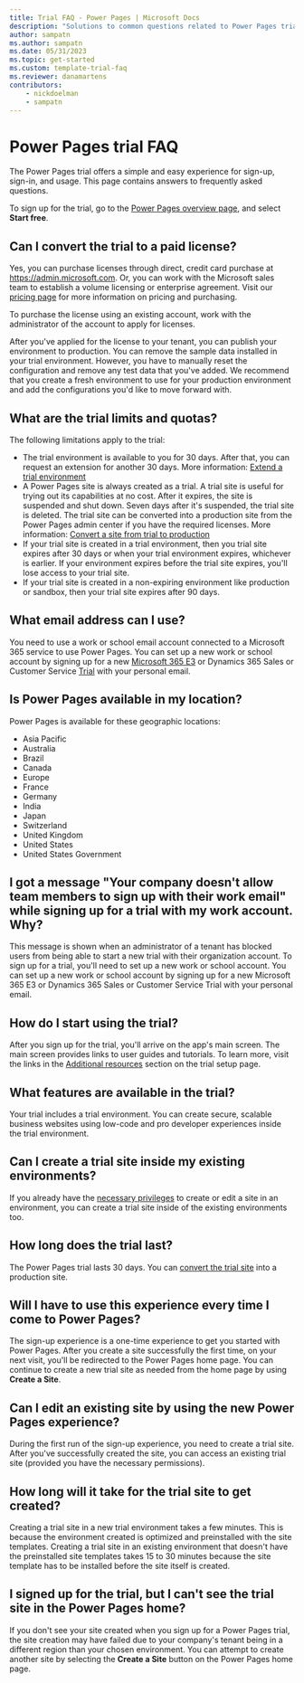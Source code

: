 ```yaml
---  
title: Trial FAQ - Power Pages | Microsoft Docs
description: "Solutions to common questions related to Power Pages trial setup and management. Learn how to resolve platform and app-specific issues."
author: sampatn
ms.author: sampatn
ms.date: 05/31/2023
ms.topic: get-started
ms.custom: template-trial-faq
ms.reviewer: danamartens
contributors:
    - nickdoelman
    - sampatn
---
```


# Power Pages trial FAQ

The Power Pages trial offers a simple and easy experience for sign-up, sign-in, and usage. This page contains answers to frequently asked questions.

To sign up for the trial, go to the [Power Pages overview page](https://powerpages.microsoft.com/), and select **Start free**.

## Can I convert the trial to a paid license?

Yes, you can purchase licenses through direct, credit card purchase at https://admin.microsoft.com. Or, you can work with the Microsoft sales team to establish a volume licensing or enterprise agreement. Visit our [pricing page](https://powerapps.microsoft.com/pricing/) for more information on pricing and purchasing. 

To purchase the license using an existing account, work with the administrator of the account to apply for licenses. 

After you've applied for the license to your tenant, you can publish your environment to production. You can remove the sample data installed in your trial environment. However, you have to manually reset the configuration and remove any test data that you've added. We recommend that you create a fresh environment to use for your production environment and add the configurations you'd like to move forward with. 

## What are the trial limits and quotas?

The following limitations apply to the trial:
- The trial environment is available to you for 30 days. After that, you can request an extension for another 30 days. More information: [Extend a trial environment](/power-platform/admin/trial-environments#extend-a-trial-standard-environment)
- A Power Pages site is always created as a trial. A trial site is useful for trying out its capabilities at no cost. After it expires, the site is suspended and shut down. Seven days after it's suspended, the trial site is deleted. The trial site can be converted into a production site from the Power Pages admin center if you have the required licenses. More information: [Convert a site from trial to production](/power-apps/maker/portals/admin/convert-portal#convert-a-portal-from-trial-to-production)
- If your trial site is created in a trial environment, then you trial site expires after 30 days or when your trial environment expires, whichever is earlier. If your environment expires before the trial site expires, you'll lose access to your trial site.
- If your trial site is created in a non-expiring environment like production or sandbox, then your trial site expires after 90 days.

## What email address can I use?

You need to use a work or school email account connected to a Microsoft 365 service to use Power Pages. You can set up a new work or school account by signing up for a new [Microsoft 365 E3](/microsoft-365/commerce/try-or-buy-microsoft-365) or Dynamics 365 Sales or Customer Service [Trial](https://dynamics.microsoft.com/dynamics-365-free-trial/) with your personal email.

## Is Power Pages available in my location?

Power Pages is available for these geographic locations:
- Asia Pacific
- Australia
- Brazil
- Canada
- Europe
- France
- Germany
- India
- Japan
- Switzerland
- United Kingdom
- United States
- United States Government

## I got a message "Your company doesn't allow team members to sign up with their work email" while signing up for a trial with my work account. Why?

This message is shown when an administrator of a tenant has blocked users from being able to start a new trial with their organization account. To sign up for a trial, you'll need to set up a new work or school account. You can set up a new work or school account by signing up for a new Microsoft 365 E3 or Dynamics 365 Sales or Customer Service Trial with your personal email.

## How do I start using the trial?

After you sign up for the trial, you'll arrive on the app's main screen. The main screen provides links to user guides and tutorials. To learn more, visit the links in the [Additional resources](trial-signup.md#additional-resources) section on the trial setup page.

## What features are available in the trial?

Your trial includes a trial environment. You can create secure, scalable business websites using low-code and pro developer experiences inside the trial environment. 

## Can I create a trial site inside my existing environments?

If you already have the [necessary privileges](/power-apps/maker/portals/admin/portal-admin-roles) to create or edit a site in an environment, you can create a trial site inside of the existing environments too. 

## How long does the trial last?

The Power Pages trial lasts 30 days. You can [convert the trial site](/power-apps/maker/portals/admin/convert-portal#convert-a-portal-from-trial-to-production) into a production site.  

## Will I have to use this experience every time I come to Power Pages? 

The sign-up experience is a one-time experience to get you started with Power Pages. After you create a site successfully the first time, on your next visit, you'll be redirected to the Power Pages home page. You can continue to create a new trial site as needed from the home page by using **Create a Site**. 

## Can I edit an existing site by using the new Power Pages experience?

During the first run of the sign-up experience, you need to create a trial site. After you've successfully created the site, you can access an existing trial site (provided you have the necessary permissions). 

## How long will it take for the trial site to get created? 

Creating a trial site in a new trial environment takes a few minutes.  This is because the environment created is optimized and preinstalled with the site templates. Creating a trial site in an existing environment that doesn't have the preinstalled site templates takes 15 to 30 minutes because the site template has to be installed before the site itself is created. 

## I signed up for the trial, but I can't see the trial site in the Power Pages home? 

If you don't see your site created when you sign up for a Power Pages trial, the site creation may have failed due to your company's tenant being in a different region than your chosen environment. You can attempt to create another site by selecting the **Create a Site** button on the Power Pages home page.



